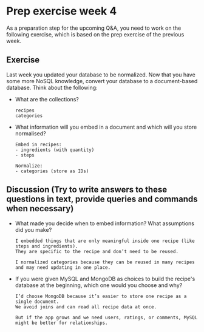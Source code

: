 # Prep exercise week 4

As a preparation step for the upcoming Q&A, you need to work on the following exercise, which is based on the prep
exercise of the previous week.

## Exercise

Last week you updated your database to be normalized. Now that you have some more NoSQL knowledge, convert your database
to a document-based database. Think about the following:

- What are the collections?

  ```
  recipes
  categories
  ```
- What information will you embed in a document and which will you store normalised?

  ```
  Embed in recipes:
  - ingredients (with quantity)
  - steps

  Normalize:
  - categories (store as IDs)
  ```

## Discussion (Try to write answers to these questions in text, provide queries and commands when necessary)

- What made you decide when to embed information? What assumptions did you make?

  ```
  I embedded things that are only meaningful inside one recipe (like steps and ingredients). 
  They are specific to the recipe and don’t need to be reused.

  I normalized categories because they can be reused in many recipes and may need updating in one place.
  ```

- If you were given MySQL and MongoDB as choices to build the recipe's database at the beginning, which one would you
  choose and why?

    ```
  I’d choose MongoDB because it’s easier to store one recipe as a single document.
  We avoid joins and can read all recipe data at once.

  But if the app grows and we need users, ratings, or comments, MySQL might be better for relationships.
  ```